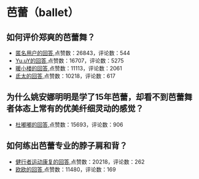 #  芭蕾（ballet） 
## 如何评价郑爽的芭蕾舞？
- [匿名用户的回答](https://www.zhihu.com/question/394538309/answer/1221538451),点赞数：26843，评论数：544
- [Yu.uY的回答](https://www.zhihu.com/question/394538309/answer/1225890301),点赞数：16707，评论数：5275
- [暖小楼的回答](https://www.zhihu.com/question/394538309/answer/1224821166),点赞数：11113，评论数：2061
- [氐太的回答](https://www.zhihu.com/question/394538309/answer/1225413253),点赞数：10218，评论数：617
## 为什么姚安娜明明是学了15年芭蕾，却看不到芭蕾舞者体态上常有的优美纤细灵动的感觉？
- [杜嘟嘟的回答](https://www.zhihu.com/question/439465158/answer/2124107466),点赞数：15693，评论数：906
## 如何练出芭蕾专业的脖子肩和背？
- [健行者运动康复的回答](https://www.zhihu.com/question/36378816/answer/689263225),点赞数：20218，评论数：262
- [欧欧的回答](https://www.zhihu.com/question/36378816/answer/69053286),点赞数：11480，评论数：169
